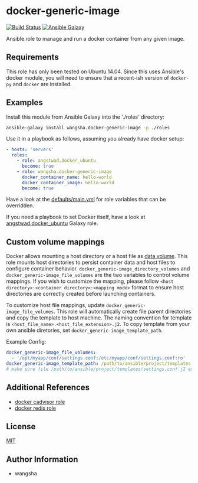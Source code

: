 docker-generic-image
============

[![Build Status](https://travis-ci.org/wangsha/docker-generic-image.svg?branch=master)](https://travis-ci.org/wangsha/docker-generic-image)
[![Ansible Galaxy](https://img.shields.io/badge/AnsibleGalaxy-wangsha.docker--generic--image-blue.svg)](https://galaxy.ansible.com/wangsha/docker-generic-image/)

Ansible role to manage and run a docker container from any given image.

Requirements
------------

This role has only been tested on Ubuntu 14.04. Since this uses Ansible's
docker module, you will need to ensure that a recent-ish version of `docker-py`
and `docker` are installed.

Examples
--------

Install this module from Ansible Galaxy into the './roles' directory:
```bash
ansible-galaxy install wangsha.docker-generic-image -p ./roles
```

Use it in a playbook as follows, assuming you already have docker setup:
```yaml
- hosts: 'servers'
  roles:
    - role: angstwad.docker_ubuntu
      become: true
    - role: wangsha.docker-generic-image
      docker_container_name: hello-world
      docker_container_image: hello-world
      become: true
```

Have a look at the [defaults/main.yml](defaults/main.yml) for role variables
that can be overridden.


If you need a playbook to set Docker itself, have a look at [angstwad.docker_ubuntu](https://github.com/angstwad/docker.ubuntu) Galaxy
role.


Custom volume mappings
----------------------
Docker allows mounting a host directory or a host file as [data volume](https://docs.docker.com/engine/userguide/containers/dockervolumes/).
This role mounts host directories to persist container data and host files to configure container behavior.
`docker_generic-image_directory_volumes` and `docker_generic-image_file_volumes` are the two variables to control volume mappings.
If you wish to customize the mapping, please follow `<host directory>:<container directory>:<mapping mode>` format
 to ensure host directories are correctly created before launching containers.
 
To customize host file mappings, update `docker_generic-image_file_volumes`. 
This role will automatically create file parent directories and copy the template 
to host machine. The naming convention for template is `<host_file_name>.<host_file_extension>.j2`.
To copy template from your own ansible diretories, set `docker_generic-image_template_path`.

Example Config:
```yaml
docker_generic-image_file_volumes:
  - '/opt/myapp/conf/settings.conf:/etc/myapp/conf/settings.conf:ro'
docker_generic-image_template_path: /path/to/ansible/project/templates
# make sure file /path/to/ansible/project/templates/settings.conf.j2 exists. 
```

Additional References
---------------------
- [docker cadvisor role](https://galaxy.ansible.com/wangsha/docker-cadvisor/)
- [docker redis role](https://galaxy.ansible.com/wangsha/docker-redis/)

License
-------

[MIT](LICENSE.txt)

Author Information
------------------

- wangsha

